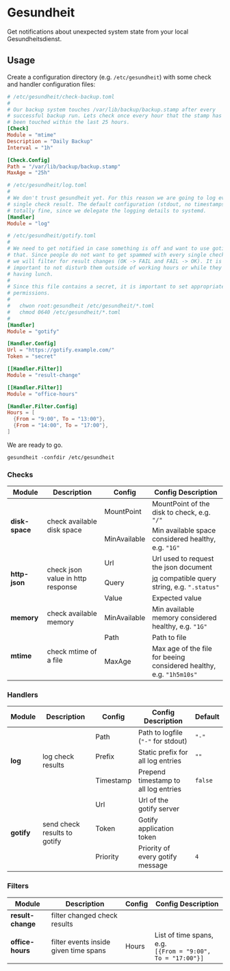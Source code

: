 # Gesundheit

Get notifications about unexpected system state from your local Gesundheitsdienst.

## Usage

Create a configuration directory (e.g. `/etc/gesundheit`) with some check and handler configuration files:

```toml
# /etc/gesundheit/check-backup.toml
#
# Our backup system touches /var/lib/backup/backup.stamp after every
# successful backup run. Lets check once every hour that the stamp has
# been touched within the last 25 hours.
[Check]
Module = "mtime"
Description = "Daily Backup"
Interval = "1h"

[Check.Config]
Path = "/var/lib/backup/backup.stamp"
MaxAge = "25h"
```

```toml
# /etc/gesundheit/log.toml
#
# We don't trust gesundheit yet. For this reason we are going to log every
# single check result. The default configuration (stdout, no timestamps) is
# totally fine, since we delegate the logging details to systemd.
[Handler]
Module = "log"
```

```toml
# /etc/gesundheit/gotify.toml
#
# We need to get notified in case something is off and want to use gotify for
# that. Since people do not want to get spammed with every single check result
# we will filter for result changes (OK -> FAIL and FAIL -> OK). It is also
# important to not disturb them outside of working hours or while they are
# having lunch.
#
# Since this file contains a secret, it is important to set appropriate
# permissions.
#
#   chwon root:gesundheit /etc/gesundheit/*.toml
#   chmod 0640 /etc/gesundheit/*.toml
#
[Handler]
Module = "gotify"

[Handler.Config]
Url = "https://gotify.example.com/"
Token = "secret"

[[Handler.Filter]]
Module = "result-change"

[[Handler.Filter]]
Module = "office-hours"

[Handler.Filter.Config]
Hours = [
  {From = "9:00", To = "13:00"},
  {From = "14:00", To = "17:00"},
]
```

We are ready to go.

```
gesundheit -confdir /etc/gesundheit
```

### Checks

<table>
  <thead>
    <tr>
      <th>Module</th>
      <th>Description</th>
      <th>Config</th>
      <th>Config Description</th>
    </tr>
  </thead>
  <tbody>
    <tr>
      <td rowspan="2"><strong>disk-space</strong></td>
      <td rowspan="2">check available disk space</td>
      <td>MountPoint</td>
      <td>MountPoint of the disk to check, e.g. <code>"/"</code></td>
    </tr>
    <tr>
      <td>MinAvailable</td>
      <td>Min available space considered healthy, e.g. <code>"1G"</code></td>
    </tr>
    <tr>
      <td rowspan="3"><strong>http-json</strong></td>
      <td rowspan="3">check json value in http response</td>
      <td>Url</td>
      <td>Url used to request the json document</td>
    </tr>
    <tr>
      <td>Query</td>
      <td>
        <a href="https://stedolan.github.io/jq/">jq</a> compatible query string,
        e.g. <code>".status"</code>
      </td>
    </tr>
    <tr>
      <td>Value</td>
      <td>Expected value</td>
    </tr>
    <tr>
      <td><strong>memory</strong></td>
      <td>check available memory</td>
      <td>MinAvailable</td>
      <td>Min available memory considered healthy, e.g. <code>"1G"</code></td>
    </tr>
    <tr>
      <td rowspan="2"><strong>mtime</strong></td>
      <td rowspan="2">check mtime of a file</td>
      <td>Path</td>
      <td>Path to file</td>
    </tr>
    <tr>
      <td>MaxAge</td>
      <td>
        Max age of the file for beeing considered healthy,
        e.g. <code>"1h5m10s"</code>
      </td>
    </tr>
  </tbody>
</table>

### Handlers

<table>
  <thead>
    <tr>
      <th>Module</th>
      <th>Description</th>
      <th>Config</th>
      <th>Config Description</th>
      <th>Default</th>
    </tr>
  </thead>
  <tbody>
    <tr>
      <td rowspan="3"><strong>log</strong></td>
      <td rowspan="3">log check results</td>
      <td>Path</td>
      <td>Path to logfile (<code>"-"</code> for stdout)</td>
      <td><code>"-"</code></td>
    </tr>
    <tr>
      <td>Prefix</td>
      <td>Static prefix for all log entries</td>
      <td><code>""</code></td>
    </tr>
    <tr>
      <td>Timestamp</td>
      <td>Prepend timestamp to all log entries</td>
      <td><code>false</code></td>
    </tr>
    <tr>
      <td rowspan="3"><strong>gotify</strong></td>
      <td rowspan="3">send check results to gotify</td>
      <td>Url</td>
      <td>Url of the gotify server</td>
      <td></td>
    </tr>
    <tr>
      <td>Token</td>
      <td>Gotify application token</td>
      <td></td>
    </tr>
    <tr>
      <td>Priority</td>
      <td>Priority of every gotify message</td>
      <td><code>4</code></td>
    </tr>
  </tbody>
</table>

### Filters

<table>
  <thead>
    <tr>
      <th>Module</th>
      <th>Description</th>
      <th>Config</th>
      <th>Config Description</th>
    </tr>
  </thead>
  <tbody>
    <tr>
      <td><strong>result-change</strong></td>
      <td>filter changed check results</td>
      <td></td>
      <td></td>
    </tr>
    <tr>
      <td><strong>office-hours</strong></td>
      <td>filter events inside given time spans</td>
      <td>Hours</td>
      <td>
        List of time spans, e.g.<br/>
        <code>[{From = "9:00", To = "17:00"}]</code>
      </td>
    </tr>
  </tbody>
</table>
